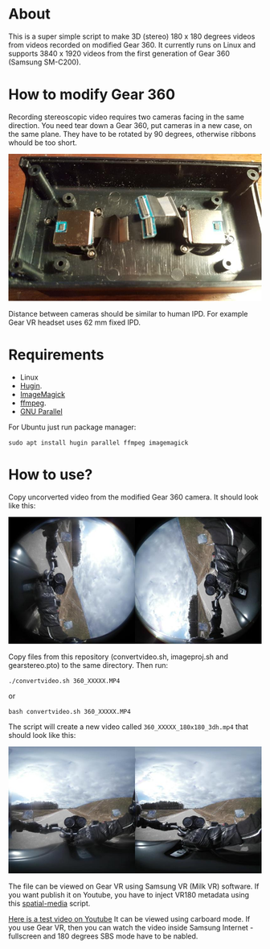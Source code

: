  # About

 This is a super simple script to make 3D (stereo) 180 x 180 degrees videos from videos recorded on modified Gear 360. It currently runs on Linux and supports 3840 x 1920 videos from the first generation of Gear 360 (Samsung SM-C200).
 
 # How to modify Gear 360
 
 Recording stereoscopic video requires two cameras facing in the same direction. You need tear down a Gear 360, put cameras in a new case, on the same plane. They have to be rotated by 90 degrees, otherwise ribbons whould be too short.
 
 ![Rotated](camera.jpg)
 
 Distance between cameras should be similar to human IPD. For example Gear VR headset uses 62 mm fixed IPD. 
 
 # Requirements
 
* Linux
* [Hugin](http://hugin.sourceforge.net/).
* [ImageMagick](https://www.imagemagick.org/)
* [ffmpeg](https://ffmpeg.org/download.html).
* [GNU Parallel](https://www.gnu.org/software/parallel/)

For Ubuntu just run package manager:

    sudo apt install hugin parallel ffmpeg imagemagick


 # How to use?

 Copy uncorverted video from the modified Gear 360 camera. It should look like this:
 
 ![Before](before.jpg)
 
 Copy files from this repository (convertvideo.sh, imageproj.sh and gearstereo.pto) to the same directory. Then run:
 
    ./convertvideo.sh 360_XXXXX.MP4
    
 or
 
    bash convertvideo.sh 360_XXXXX.MP4

 The script will create a new video called ``` 360_XXXXX_180x180_3dh.mp4 ``` that should look like this:
 
 ![After](after.jpg)

 
 The file can be viewed on Gear VR using Samsung VR (Milk VR) software. 
 If you want publish it on Youtube, you have to inject VR180 metadata using this [spatial-media](https://github.com/Vargol/spatial-media) script.
 
 [Here is a test video on Youtube](https://www.youtube.com/watch?v=YAmRJcZcyMs) It can be viewed using carboard mode. If you use Gear VR, then you can watch the video inside Samsung Internet - fullscreen and 180 degrees SBS mode have to be nabled.

